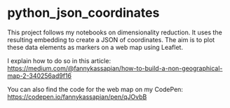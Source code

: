 # python_json_coordinates

This project follows my notebooks on dimensionality reduction. It uses the resulting embedding to create a JSON of coordinates. The aim is to plot these data elements as markers on a web map using Leaflet.

I explain how to do so in this article: https://medium.com/@fannykassapian/how-to-build-a-non-geographical-map-2-340256ad9f16

You can also find the code for the web map on my CodePen: https://codepen.io/fannykassapian/pen/qJOvbB
